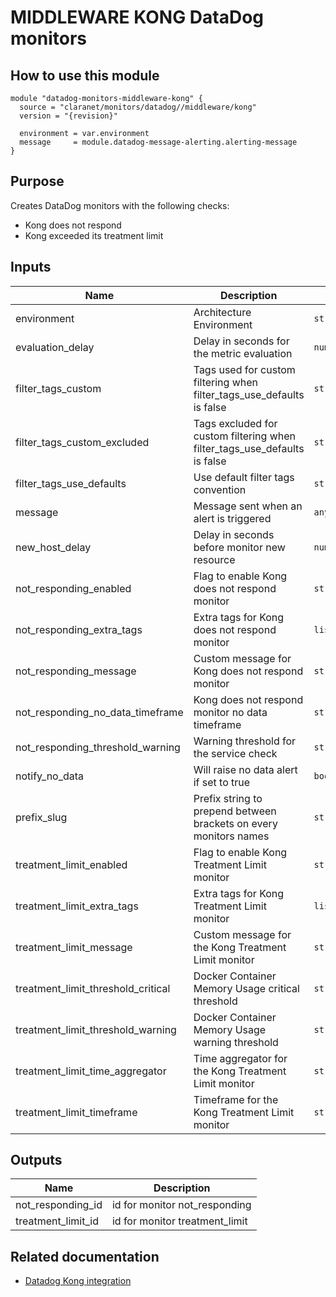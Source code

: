 # MIDDLEWARE KONG DataDog monitors

## How to use this module

```
module "datadog-monitors-middleware-kong" {
  source = "claranet/monitors/datadog//middleware/kong"
  version = "{revision}"

  environment = var.environment
  message     = module.datadog-message-alerting.alerting-message
}

```

## Purpose

Creates DataDog monitors with the following checks:

- Kong does not respond
- Kong exceeded its treatment limit

## Inputs

| Name | Description | Type | Default | Required |
|------|-------------|------|---------|:-----:|
| environment | Architecture Environment | `string` | n/a | yes |
| evaluation\_delay | Delay in seconds for the metric evaluation | `number` | `15` | no |
| filter\_tags\_custom | Tags used for custom filtering when filter\_tags\_use\_defaults is false | `string` | `"*"` | no |
| filter\_tags\_custom\_excluded | Tags excluded for custom filtering when filter\_tags\_use\_defaults is false | `string` | `""` | no |
| filter\_tags\_use\_defaults | Use default filter tags convention | `string` | `"true"` | no |
| message | Message sent when an alert is triggered | `any` | n/a | yes |
| new\_host\_delay | Delay in seconds before monitor new resource | `number` | `300` | no |
| not\_responding\_enabled | Flag to enable Kong does not respond monitor | `string` | `"true"` | no |
| not\_responding\_extra\_tags | Extra tags for Kong does not respond monitor | `list(string)` | `[]` | no |
| not\_responding\_message | Custom message for Kong does not respond monitor | `string` | `""` | no |
| not\_responding\_no\_data\_timeframe | Kong does not respond monitor no data timeframe | `string` | `10` | no |
| not\_responding\_threshold\_warning | Warning threshold for the service check | `string` | `3` | no |
| notify\_no\_data | Will raise no data alert if set to true | `bool` | `true` | no |
| prefix\_slug | Prefix string to prepend between brackets on every monitors names | `string` | `""` | no |
| treatment\_limit\_enabled | Flag to enable Kong Treatment Limit monitor | `string` | `"true"` | no |
| treatment\_limit\_extra\_tags | Extra tags for Kong Treatment Limit monitor | `list(string)` | `[]` | no |
| treatment\_limit\_message | Custom message for the Kong Treatment Limit monitor | `string` | `""` | no |
| treatment\_limit\_threshold\_critical | Docker Container Memory Usage  critical threshold | `string` | `20` | no |
| treatment\_limit\_threshold\_warning | Docker Container Memory Usage warning threshold | `string` | `0` | no |
| treatment\_limit\_time\_aggregator | Time aggregator for the Kong Treatment Limit monitor | `string` | `"min"` | no |
| treatment\_limit\_timeframe | Timeframe for the Kong Treatment Limit monitor | `string` | `"last_15m"` | no |

## Outputs

| Name | Description |
|------|-------------|
| not\_responding\_id | id for monitor not\_responding |
| treatment\_limit\_id | id for monitor treatment\_limit |

## Related documentation

* [Datadog Kong integration](https://docs.datadoghq.com/integrations/kong/)


